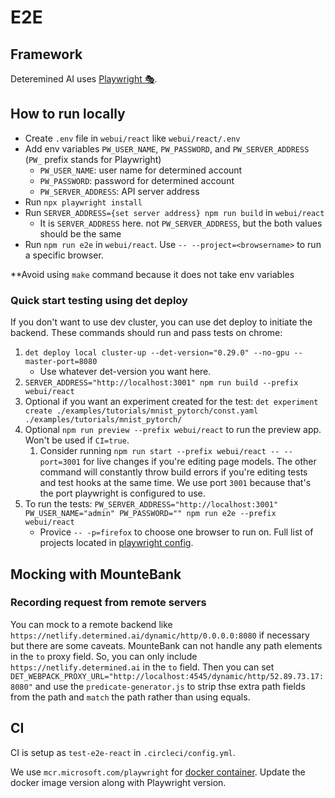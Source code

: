 # E2E

## Framework

Deteremined AI uses [Playwright 🎭](https://playwright.dev/).

## How to run locally

- Create `.env` file in `webui/react` like `webui/react/.env`
- Add env variables `PW_USER_NAME`, `PW_PASSWORD`, and `PW_SERVER_ADDRESS` (`PW_` prefix stands for Playwright)
  - `PW_USER_NAME`: user name for determined account
  - `PW_PASSWORD`: password for determined account
  - `PW_SERVER_ADDRESS`: API server address
- Run `npx playwright install`
- Run `SERVER_ADDRESS={set server address} npm run build` in `webui/react`
  - It is `SERVER_ADDRESS` here. not `PW_SERVER_ADDRESS`, but the both values should be the same
- Run `npm run e2e` in `webui/react`. Use `-- --project=<browsername>` to run a specific browser.

\*\*Avoid using `make` command because it does not take env variables

### Quick start testing using det deploy

If you don't want to use dev cluster, you can use det deploy to initiate the backend. These commands should run and pass tests on chrome:

1. `det deploy local cluster-up --det-version="0.29.0" --no-gpu --master-port=8080`
   - Use whatever det-version you want here.
2. `SERVER_ADDRESS="http://localhost:3001" npm run build --prefix webui/react`
3. Optional if you want an experiment created for the test: `det experiment create ./examples/tutorials/mnist_pytorch/const.yaml ./examples/tutorials/mnist_pytorch/`
4. Optional `npm run preview --prefix webui/react` to run the preview app. Won't be used if `CI=true`.
   1. Consider running `npm run start --prefix webui/react -- --port=3001` for live changes if you're editing page models. The other command will constantly throw build errors if you're editing tests and test hooks at the same time. We use port `3001` because that's the port playwright is configured to use.
5. To run the tests: `PW_SERVER_ADDRESS="http://localhost:3001"  PW_USER_NAME="admin" PW_PASSWORD="" npm run e2e --prefix webui/react`
   - Provice `-- -p=firefox` to choose one browser to run on. Full list of projects located in [playwright config](/webui/react/playwright.config.ts).

## Mocking with MounteBank


### Recording request from remote servers
You can mock to a remote backend like `https://netlify.determined.ai/dynamic/http/0.0.0.0:8080` if necessary but there are some caveats. MounteBank can not handle any path elements in the `to` proxy field. So, you can only include `https://netlify.determined.ai` in the `to` field. Then you can set `DET_WEBPACK_PROXY_URL="http://localhost:4545/dynamic/http/52.89.73.17:8080"` and use the `predicate-generator.js` to strip thse extra path fields from the path and `match` the path rather than using equals.


## CI

CI is setup as `test-e2e-react` in `.circleci/config.yml`.

We use `mcr.microsoft.com/playwright` for [docker container](https://playwright.dev/docs/docker).
Update the docker image version along with Playwright version.
